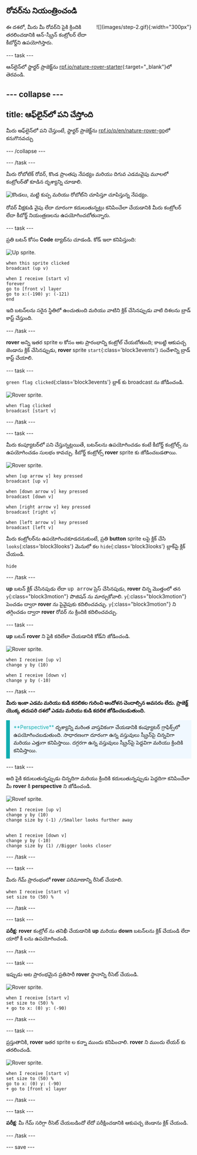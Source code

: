 ## రోవర్‌ను నియంత్రించండి

<div style="display: flex; flex-wrap: wrap">
<div style="flex-basis: 200px; flex-grow: 1; margin-right: 15px;">
ఈ దశలో, మీరు మీ రోవర్‌ని పైకి క్రిందికి తరలించడానికి ఆన్-స్క్రీన్ కంట్రోలర్ లేదా కీబోర్డ్‌ని ఉపయోగిస్తారు.
</div>
<div>
![](images/step-2.gif){:width="300px"}
</div>
</div>

--- task ---

ఆన్‌లైన్‌లో స్టార్టర్ ప్రాజెక్ట్‌ను [rpf.io/nature-rover-starter](https://rpf.io/nature-rover-starter){:target="_blank"}లో తెరవండి.

--- collapse ---
---
title: ఆఫ్‌లైన్‌లో పని చేస్తోంది
---

మీరు ఆఫ్‌లైన్‌లో పని చేస్తుంటే, స్టార్టర్ ప్రాజెక్ట్‌ను [rpf.io/p/en/nature-rover-go](https://rpf.io/p/en/nature-rover-go)లో కనుగొనవచ్చు

--- /collapse ---


--- /task ---

మీరు రోబోటిక్ రోవర్, కొండ ప్రాంతపు నేపథ్యం మరియు దిగువ ఎడమవైపు మూలలో కంట్రోలర్‌తో కూడిన దృశ్యాన్ని చూడాలి.

![కొండలు, మట్టి కుప్ప మరియు రోబోట్‌ని చూపిస్తూ చూపిస్తున్న నేపథ్యం.](images/starter-background.png)

రోవర్ వీక్షకుడి వైపు లేదా దూరంగా కదులుతున్నట్లు కనిపించేలా చేయడానికి మీరు కంట్రోలర్ లేదా కీబోర్డ్ నియంత్రణలను ఉపయోగించబోతున్నారు.

--- task ---

ప్రతి బటన్ కోసం **Code** ట్యాబ్‌ను చూడండి. కోడ్ ఇలా కనిపిస్తుంది:

![Up sprite.](images/up-sprite.png)

```blocks3
when this sprite clicked
broadcast (up v)

when I receive [start v]
forever
go to [front v] layer
go to x:(-190) y: (-121)
end
```

ఇది బటన్‌లను సరైన స్థితిలో ఉంచుతుంది మరియు వాటిని క్లిక్ చేసినప్పుడు వాటి దిశలను బ్రాడ్ కాస్ట్ చేస్తుంది.

--- /task ---

**rover** అన్ని ఇతర sprite ల కోసం ఆట ప్రారంభాన్ని కంట్రోల్ చేయబోతుంది; కాబట్టి ఆకుపచ్చ జెండాను క్లిక్ చేసినప్పుడు, **rover** sprite `start`{:class='block3events'} సందేశాన్ని బ్రాడ్ కాస్ట్ చేయాలి.

--- task ---

`green flag clicked`{:class='block3events'} బ్లాక్ కు broadcast ను జోడించండి.

![Rover sprite.](images/rover-sprite.png)

```blocks3
when flag clicked
broadcast [start v]
```

--- /task ---

--- task ---

మీరు కంప్యూటర్‌లో పని చేస్తున్నట్లయితే, బటన్‌లను ఉపయోగించడం కంటే కీబోర్డ్ కంట్రోల్స్ ను ఉపయోగించడం సులభం కావచ్చు. కీబోర్డ్ కంట్రోల్స్ **rover** sprite కు జోడించబడతాయి.

![Rover sprite.](images/rover-sprite.png)

```blocks3
when [up arrow v] key pressed
broadcast [up v]

when [down arrow v] key pressed
broadcast [down v]

when [right arrow v] key pressed
broadcast [right v]

when [left arrow v] key pressed
broadcast [left v]
```

మీరు కంట్రోలర్‌ను ఉపయోగించకూడదనుకుంటే, ప్రతి **button** sprite లపై క్లిక్ చేసి `looks`{:class='block3looks'} మెనులో కల `hide`{:class='block3looks'} బ్లాక్‌పై క్లిక్ చేయండి.

```blocks3
hide
```

--- /task ---

**up** బటన్ క్లిక్ చేసినపుడు లేదా <kbd>up arrow</kbd> ప్రెస్ చేసినపుడు, **rover** చిన్న మొత్తంలో తన `y`{:class="block3motion"} పొజిషన్ ను మార్చుకోవాలి. `y`{:class="block3motion"} పెంచడం ద్వారా **rover** ను పైవైపుకు కదిలించవచ్ఛు. `y`{:class="block3motion"} ని తగ్గించడం ద్వారా **rover** రోవర్ ను క్రిందికి కదిలించవచ్చు.

--- task ---

**up** బటన్ **rover** ని పైకి కదిలేలా చేయడానికి కోడ్‌ని జోడించండి.

![Rover sprite.](images/rover-sprite.png)

```blocks3
when I receive [up v]
change y by (10)

when I receive [down v]
change y by (-10)
```

--- /task ---

**మీరు ఇంకా ఎడమ మరియు కుడి కదలికల గురించి ఆందోళన చెందాల్సిన అవసరం లేదు. ప్రాజెక్ట్ యొక్క తదుపరి దశలో ఎడమ మరియు కుడి కదలిక జోడించబడుతుంది.**

<p style="border-left: solid; border-width:10px; border-color: #0faeb0; background-color: aliceblue; padding: 10px;">
<span style="color: #0faeb0">**Perspective**</span> దృశ్యాన్ని మరింత వాస్తవికంగా చేయడానికి కంప్యూటర్ గ్రాఫిక్స్‌లో ఉపయోగించబడుతుంది. సాధారణంగా దూరంగా ఉన్న వస్తువులు స్క్రీన్‌పై చిన్నవిగా మరియు ఎత్తుగా కనిపిస్తాయి. దగ్గరగా ఉన్న వస్తువులు స్క్రీన్‌పై పెద్దవిగా మరియు క్రిందికి కనిపిస్తాయి.
</p>

--- task ---

అది పైకి కదులుతున్నప్పుడు చిన్నదిగా మరియు క్రిందికి కదులుతున్నప్పుడు పెద్దదిగా కనిపించేలా మీ **rover** కి **perspective** ని జోడించండి.

![Rovef sprite.](images/rover-sprite.png)

```blocks3
when I receive [up v]
change y by (10)
change size by (-1) //Smaller looks further away


when I receive [down v]
change y by (-10)
change size by (1) //Bigger looks closer
```

--- /task ---

--- task ---

మీరు గేమ్ ప్రారంభంలో **rover** పరిమాణాన్ని రీసెట్ చేయాలి.

```blocks3
when I receive [start v]
set size to (50) %
```

--- /task ---


--- task ---

**పరీక్ష:** **rover** కంట్రోల్ ను తనిఖీ చేయడానికి **up** మరియు **down** బటన్‌లను క్లిక్ చేయండి లేదా యారో కీ లను ఉపయోగించండి.

--- /task ---

--- task ---

ఇప్పుడు ఆట ప్రారంభమైన ప్రతిసారీ **rover** స్థానాన్ని రీసెట్ చేయండి.

![Rover sprite.](images/rover-sprite.png)

```blocks3
when I receive [start v]
set size to (50) %
+ go to x: (0) y: (-90)
```

--- /task ---

--- task ---

ప్రస్తుతానికి, **rover** ఇతర sprite ల కన్నా ముందు కనిపించాలి. **rover** ని ముందు లేయర్ కు తరలించండి.

![Rover sprite.](images/rover-sprite.png)

```blocks3
when I receive [start v]
set size to (50) %
go to x: (0) y: (-90)
+ go to [front v] layer
```

--- /task ---

--- task ---

**పరీక్ష**: మీ గేమ్ సరిగ్గా రీసెట్ చేయబడిందో లేదో పరీక్షించడానికి ఆకుపచ్చ జెండాను క్లిక్ చేయండి.

--- /task ---

--- save ---
